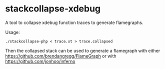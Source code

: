 # stackcollapse-xdebug
A tool to collapse xdebug function traces to generate flamegraphs.

Usage:

`./stackcollapse-php < trace.xt > trace.collapsed`

Then the collapsed stack can be used to generate a flamegraph with either https://github.com/brendangregg/FlameGraph or with https://github.com/jonhoo/inferno
